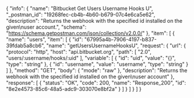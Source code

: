 {
  "info": {
    "name": "Bitbucket Get Users Username Hooks U",
    "_postman_id": "19268fec-cb4b-4b60-b679-07c4e6ca5e62",
    "description": "Returns the webhook with the specified id installed on the given\nuser account.",
    "schema": "https://schema.getpostman.com/json/collection/v2.0.0/"
  },
  "item": [
    {
      "name": "users",
      "item": [
        {
          "id": "67995a4b-7906-4197-b837-39fdab5a8cb6",
          "name": "getUsersUsernameHooksU",
          "request": {
            "url": {
              "protocol": "http",
              "host": "api.bitbucket.org",
              "path": [
                "2.0",
                "users/:username/hooks/:uid"
              ],
              "variable": [
                {
                  "id": "uid",
                  "value": "{}",
                  "type": "string"
                },
                {
                  "id": "username",
                  "value": "username",
                  "type": "string"
                }
              ]
            },
            "method": "GET",
            "body": {
              "mode": "raw"
            },
            "description": "Returns the webhook with the specified id installed on the given\nuser account"
          },
          "response": [
            {
              "status": "OK",
              "code": 200,
              "name": "Response_200",
              "id": "8e2e4573-85c6-48a5-adc9-303070e8bf2a"
            }
          ]
        }
      ]
    }
  ]
}